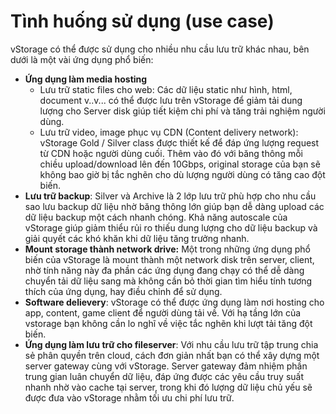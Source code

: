 # Tình huống sử dụng (use case)

vStorage có thể được sử dụng cho nhiều nhu cầu lưu trữ khác nhau, bên dưới là một vài ứng dụng phổ biến:

* **Ứng dụng làm media hosting**&#x20;
  * Lưu trữ static files cho web: Các dữ liệu static như hình, html, document v..v... có thể được lưu trên vStorage để giảm tải dung lượng cho Server disk giúp tiết kiệm chi phí và tăng trải nghiệm người dùng.&#x20;
  * Lưu trữ video, image phục vụ CDN (Content delivery network): vStorage Gold / Silver class được thiết kế để đáp ứng lượng request từ CDN hoặc người dùng cuối. Thêm vào đó với băng thông mỗi chiều upload/download lên đến 10Gbps, original storage của bạn sẽ không bao giờ bị tắc nghẽn cho dù lượng người dùng có tăng cao đột biến.&#x20;
* **Lưu trữ backup**: Silver và Archive là 2 lớp lưu trữ phù hợp cho nhu cầu sao lưu backup dữ liệu nhờ băng thông lớn giúp bạn dễ dàng upload các dữ liệu backup một cách nhanh chóng. Khả năng autoscale của vStorage giúp giảm thiểu rủi ro thiếu dung lượng cho dữ liệu backup và giải quyết các khó khăn khi dữ liệu tăng trưởng nhanh.
* **Mount storage thành network drive:** Một trong những ứng dụng phổ biến của vStorage là mount thành một network disk trên server, client, nhờ tính năng này đa phần các ứng dụng đang chạy có thể dễ dàng chuyển tải dữ liệu sang mà không cần bỏ thời gian tìm hiểu tính tương thích của ứng dụng, hay điều chỉnh để sử dụng.&#x20;
* **Software delievery**: vStorage có thể được ứng dụng làm nơi hosting cho app, content, game client để người dùng tải về. Với hạ tầng lớn của vstorage bạn không cần lo nghĩ về việc tắc nghẽn khi lượt tải tăng đột biến.&#x20;
* **Ứng dụng làm lưu trữ cho fileserver**: Với nhu cầu lưu trữ tập trung chia sẻ phân quyền trên cloud, cách đơn giản nhất bạn có thể xây dựng một server gateway cùng với vStorage. Server gateway đảm nhiệm phần trung gian luân chuyển dữ liệu, đáp ứng được các yêu cầu truy suất nhanh nhờ vào cache tại server, trong khi đó lượng dữ liệu chủ yếu sẽ được đưa vào vStorage nhằm tối ưu chi phí lưu trữ.&#x20;
